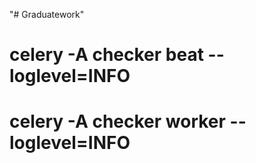 "# Graduatework" 

# celery -A checker beat --loglevel=INFO
# celery -A checker worker --loglevel=INFO
